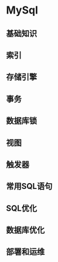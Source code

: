 # MySql

## 基础知识

## 索引

## 存储引擎

## 事务

## 数据库锁

## 视图

## 触发器

## 常用SQL语句

## SQL优化

## 数据库优化

## 部署和运维